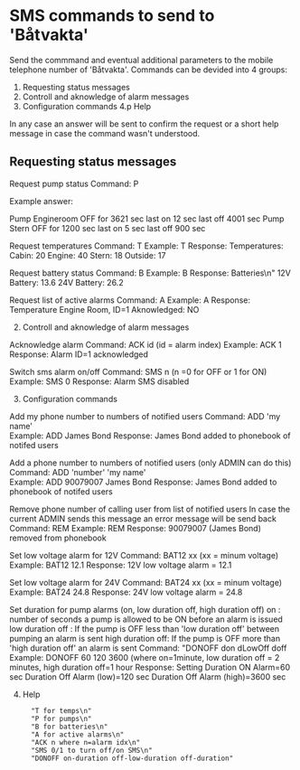 # SMS commands to send to 'Båtvakta'
Send the commmand and eventual additional parameters to the mobile telephone number of 'Båtvakta'.
Commands can be devided into 4 groups:

1. Requesting status messages
2. Controll and aknowledge of alarm messages
3. Configuration commands
4.p Help

In any case an answer will be sent to confirm the request or a short help message in case the command wasn't understood.



## Requesting status messages

Request pump status
Command: P

Example answer:

Pump Engineroom OFF for 3621 sec
 last on 12 sec
 last off 4001 sec
Pump Stern OFF for 1200 sec
 last on 5 sec
 last off 900 sec


Request temperatures
Command: T
Example: T
Response:
Temperatures:
 Cabin: 20
 Engine: 40
 Stern: 18
 Outside: 17

Request battery status
Command: B
Example: B
Response:
Batteries\n"
 12V Battery: 13.6
 24V Battery: 26.2

Request list of active alarms
Command: A
Example: A
Response:
Temperature Engine Room, ID=1
Aknowledged: NO

2) Controll and aknowledge of alarm messages

Acknowledge alarm
Command: ACK id   (id = alarm index)
Example: ACK 1
Response:
Alarm ID=1 acknowledged

Switch sms alarm on/off
Command: SMS n     (n =0 for OFF or 1 for ON)
Example: SMS 0
Response:
Alarm SMS disabled


3) Configuration commands

Add my phone number to numbers of notified users
Command: ADD 'my name'     
Example: ADD James Bond
Response:
James Bond added to phonebook of notifed users

Add a phone number to numbers of notified users (only ADMIN can do this)
Command: ADD 'number' 'my name'     
Example: ADD 90079007 James Bond
Response:
James Bond added to phonebook of notifed users

Remove phone number of calling user from list of notified users
In case the current ADMIN sends this message an error message will be send back
Command: REM 
Example: REM
Response:
90079007 (James Bond) removed from phonebook

Set low voltage alarm for 12V
Command: BAT12 xx     (xx = minum voltage)
Example:  BAT12 12.1
Response:
12V low voltage alarm = 12.1

Set low voltage alarm for 24V
Command: BAT24 xx     (xx = minum voltage)
Example:  BAT24 24.8
Response:
24V low voltage alarm = 24.8

Set duration for pump alarms (on, low duration off, high duration off)
on               : number of seconds a pump is allowed to be ON before an alarm is issued
low duration off : If the pump is OFF less than 'low duration off' between pumping an alarm is sent
high duration off: If the pump is OFF more than 'high duration off' an alarm is sent
Command: "DONOFF don dLowOff doff
Example: DONOFF 60 120 3600   (where on=1minute, low duration off = 2 minutes, high duration off=1 hour 
Response:
Setting
 Duration ON Alarm=60 sec
 Duration Off Alarm (low)=120 sec
 Duration Off Alarm (high)=3600 sec


4) Help

		 "T for temps\n"
		 "P for pumps\n"
		 "B for batteries\n"
		 "A for active alarms\n"
		 "ACK n where n=alarm idx\n"
		 "SMS 0/1 to turn off/on SMS\n"
		 "DONOFF on-duration off-low-duration off-duration"
